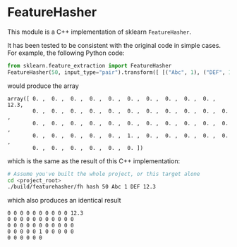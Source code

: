 # FeatureHasher

This module is a C++ implementation
of sklearn `FeatureHasher`.

It has been tested to be consistent
with the original code in simple
cases. For example, the following
Python code:

```py
from sklearn.feature_extraction import FeatureHasher
FeatureHasher(50, input_type="pair").transform([ [("Abc", 1), ("DEF", 12.3)] ]).toarray()[0]
```

would produce the array

    array([ 0. ,  0. ,  0. ,  0. ,  0. ,  0. ,  0. ,  0. ,  0. ,  0. , 12.3,
            0. ,  0. ,  0. ,  0. ,  0. ,  0. ,  0. ,  0. ,  0. ,  0. ,  0. ,
            0. ,  0. ,  0. ,  0. ,  0. ,  0. ,  0. ,  0. ,  0. ,  0. ,  0. ,
            0. ,  0. ,  0. ,  0. ,  0. ,  1. ,  0. ,  0. ,  0. ,  0. ,  0. ,
            0. ,  0. ,  0. ,  0. ,  0. ,  0. ])

which is the same as the result
of this C++ implementation:

```sh
# Assume you've built the whole project, or this target alone
cd <project_root>
./build/featurehasher/fh hash 50 Abc 1 DEF 12.3
```

which also produces an identical result

    0 0 0 0 0 0 0 0 0 0 12.3 
    0 0 0 0 0 0 0 0 0 0 0 
    0 0 0 0 0 0 0 0 0 0 0 
    0 0 0 0 0 1 0 0 0 0 0 
    0 0 0 0 0 0
